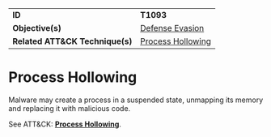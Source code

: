 |||
|---------|------------------------|
|**ID**|**T1093**|
|**Objective(s)**| [Defense Evasion](https://github.com/MBCProject/mbc-markdown/tree/master/defense-evasion)|
|**Related ATT&CK Technique(s)**|[Process Hollowing](https://attack.mitre.org/techniques/T1093)|


Process Hollowing
=================
Malware may create a process in a suspended state, unmapping its memory and replacing it with malicious code. 

See ATT&CK: [**Process Hollowing**](https://attack.mitre.org/techniques/T1093).